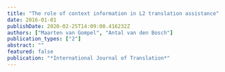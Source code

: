 ```yaml
---
title: "The role of context information in L2 translation assistance"
date: 2016-01-01
publishDate: 2020-02-25T14:09:00.416232Z
authors: ["Maarten van Gompel", "Antal van den Bosch"]
publication_types: ["2"]
abstract: ""
featured: false
publication: "*International Journal of Translation*"
---
```


